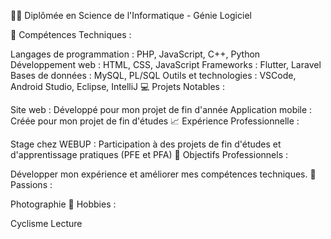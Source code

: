 👩‍🎓 Diplômée en Science de l'Informatique - Génie Logiciel

🌟 Compétences Techniques :

Langages de programmation : PHP, JavaScript, C++, Python
Développement web : HTML, CSS, JavaScript
Frameworks : Flutter, Laravel
Bases de données : MySQL, PL/SQL
Outils et technologies : VSCode, Android Studio, Eclipse, IntelliJ
💻 Projets Notables :

Site web : Développé pour mon projet de fin d'année
Application mobile : Créée pour mon projet de fin d'études
📈 Expérience Professionnelle :

Stage chez WEBUP : Participation à des projets de fin d'études et d'apprentissage pratiques (PFE et PFA)
🎯 Objectifs Professionnels :

Développer mon expérience et améliorer mes compétences techniques.
📸 Passions :

Photographie
🚴 Hobbies :

Cyclisme
Lecture
